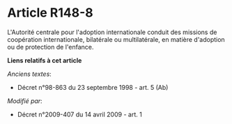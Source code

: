 # Article R148-8

L'Autorité centrale pour l'adoption internationale conduit des missions de coopération internationale, bilatérale ou
multilatérale, en matière d'adoption ou de protection de l'enfance.

**Liens relatifs à cet article**

_Anciens textes_:

  - Décret n°98-863 du 23 septembre 1998 - art. 5 (Ab)

_Modifié par_:

  - Décret n°2009-407 du 14 avril 2009 - art. 1
